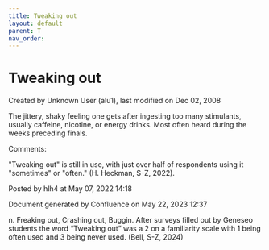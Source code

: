 ```yaml
---
title: Tweaking out
layout: default
parent: T
nav_order:
---
```


# Tweaking out

Created by  Unknown User (alu1), last modified on Dec 02, 2008

The jittery, shaky feeling one gets after ingesting too many stimulants, usually caffeine, nicotine, or energy drinks. Most often heard during the weeks preceding finals.

Comments:

&quot;Tweaking out&quot; is still in use, with just over half of respondents using it &quot;sometimes&quot; or &quot;often.&quot; (H. Heckman, S-Z, 2022).

Posted by hlh4 at May 07, 2022 14:18

Document generated by Confluence on May 22, 2023 12:37

n. Freaking out, Crashing out, Buggin. After surveys filled out by Geneseo students the word “Tweaking out” was a 2 on a familiarity scale with 1 being often used and 3 being never used. (Bell, S-Z, 2024)

